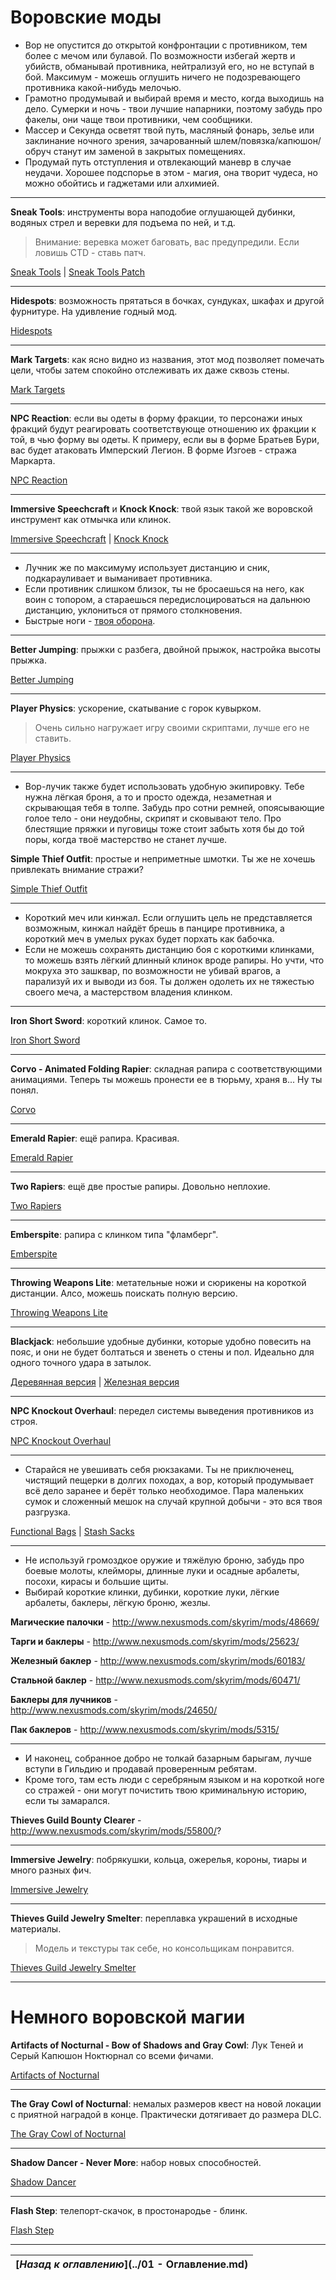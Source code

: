 # Воровские моды

+ Вор не опустится до открытой конфронтации с противником, тем более с мечом или булавой. По возможности избегай жертв и убийств, обманывай противника, нейтрализуй его, но не вступай в бой. Максимум - можешь оглушить ничего не подозревающего противника какой-нибудь мелочью.
+ Грамотно продумывай и выбирай время и место, когда выходишь на дело. Сумерки и ночь - твои лучшие напарники, поэтому забудь про факелы, они чаще твои противники, чем сообщники.
+ Массер и Секунда осветят твой путь, масляный фонарь, зелье или заклинание ночного зрения, зачарованный шлем/повязка/капюшон/обруч станут им заменой в закрытых помещениях.
+ Продумай путь отступления и отвлекающий маневр в случае неудачи. Хорошее подспорье в этом - магия, она творит чудеса, но можно обойтись и гаджетами или алхимией.

------

**Sneak Tools**: инструменты вора наподобие оглушающей дубинки, водяных стрел и веревки для подъема по ней, и т.д.

> Внимание: веревка может баговать, вас предупредили. Если ловишь CTD - ставь патч.

[Sneak Tools](http://www.nexusmods.com/skyrim/mods/19447/) | [Sneak Tools Patch](http://www.nexusmods.com/skyrim/mods/39686/)

------

**Hidespots**: возможность прятаться в бочках, сундуках, шкафах и другой фурнитуре. На удивление годный мод.

[Hidespots](http://www.nexusmods.com/skyrim/mods/55264/)

------

**Mark Targets**: как ясно видно из названия, этот мод позволяет помечать цели, чтобы затем спокойно отслеживать их даже сквозь стены.

[Mark Targets](http://www.nexusmods.com/skyrim/mods/32811/)

------

**NPC Reaction**: если вы одеты в форму фракции, то персонажи иных фракций будут реагировать соответствующе отношению их фракции к той, в чью форму вы одеты. К примеру, если вы в форме Братьев Бури, вас будет атаковать Имперский Легион. В форме Изгоев - стража Маркарта.

[NPC Reaction](http://www.nexusmods.com/skyrim/mods/65243/)

------

**Immersive Speechcraft** и **Knock Knock**: твой язык такой же воровской инструмент как отмычка или клинок.

[Immersive Speechcraft](http://www.nexusmods.com/skyrim/mods/63874/) | [Knock Knock](http://www.nexusmods.com/skyrim/mods/36192/)

------

+ Лучник же по максимуму использует дистанцию и сник, подкарауливает и выманивает противника.
+ Если противник слишком близок, ты не бросаешься на него, как воин с топором, а стараешься передислоцироваться на дальнюю дистанцию, уклониться от прямого столкновения.
+ Быстрые ноги - [твоя оборона](https://www.youtube.com/watch?v=DpV9g6jM9w8).

------

**Better Jumping**: прыжки с разбега, двойной прыжок, настройка высоты прыжка.

[Better Jumping](http://www.nexusmods.com/skyrim/mods/65044/)

------

**Player Physics**: ускорение, скатывание с горок кувырком.

> Очень сильно нагружает игру своими скриптами, лучше его не ставить.

[Player Physics](http://www.nexusmods.com/skyrim/mods/38572/)

------

+ Вор-лучик также будет использовать удобную экипировку. Тебе нужна лёгкая броня, а то и просто одежда, незаметная и скрывающая тебя в толпе. Забудь про сотни ремней, опоясывающие голое тело - они неудобны, скрипят и сковывают тело. Про блестящие пряжки и пуговицы тоже стоит забыть хотя бы до той поры, когда твоё мастерство не станет лучше.

**Simple Thief Outfit**: простые и неприметные шмотки. Ты же не хочешь привлекать внимание стражи?

[Simple Thief Outfit](http://www.nexusmods.com/skyrim/mods/67087/)

------

+ Короткий меч или кинжал. Если оглушить цель не представляется возможным, кинжал найдёт брешь в панцире противника, а короткий меч в умелых руках будет порхать как бабочка.
+ Если не можешь сохранять дистанцию боя с короткими клинками, то можешь взять лёгкий длинный клинок вроде рапиры. Но учти, что мокруха это зашквар, по возможности не убивай врагов, а парализуй их и выводи из боя. Ты должен одолеть их не тяжестью своего меча, а мастерством владения клинком.

------

**Iron Short Sword**: короткий клинок. Самое то.

[Iron Short Sword](http://www.nexusmods.com/skyrim/mods/53681/)

------

**Corvo - Animated Folding Rapier**: складная рапира с соответствующими анимациями. Теперь ты можешь пронести ее в тюрьму, храня в... Ну ты понял.

[Corvo](http://www.nexusmods.com/skyrim/mods/46046/)

------

**Emerald Rapier**: ещё рапира. Красивая.

[Emerald Rapier](http://www.nexusmods.com/skyrim/mods/17228/)

------

**Two Rapiers**: ещё две простые рапиры. Довольно неплохие.

[Two Rapiers](http://www.nexusmods.com/skyrim/mods/33639/)

------

**Emberspite**: рапира с клинком типа "фламберг".

[Emberspite](http://www.nexusmods.com/skyrim/mods/40125/)

------

**Throwing Weapons Lite**: метательные ножи и сюрикены на короткой дистанции. Алсо, можешь поискать полную версию.

[Throwing Weapons Lite](http://www.nexusmods.com/skyrim/mods/62017/)

------

**Blackjack**: небольшие удобные дубинки, которые удобно повесить на пояс, и они не будет болтаться и звенеть о стены и пол. Идеально для одного точного удара в затылок.

[Деревянная версия](http://www.nexusmods.com/skyrim/mods/33034/) | [Железная версия](http://www.nexusmods.com/skyrim/mods/32670/)

------

**NPC Knockout Overhaul**: передел системы выведения противников из строя.

[NPC Knockout Overhaul](http://www.nexusmods.com/skyrim/mods/52681/)

------

+ Старайся не увешивать себя рюкзаками. Ты не приключенец, чистящий пещерки в долгих походах, а вор, который продумывает всё дело заранее и берёт только необходимое. Пара маленьких сумок и сложенный мешок на случай крупной добычи - это вся твоя разгрузка.

[Functional Bags](http://www.nexusmods.com/skyrim/mods/50589/) | [Stash Sacks](http://www.nexusmods.com/skyrim/mods/43621/)

------

+ Не используй громоздкое оружие и тяжёлую броню, забудь про боевые молоты, клейморы, длинные луки и осадные арбалеты, посохи, кирасы и большие щиты.
+ Выбирай короткие клинки, дубинки, короткие луки, лёгкие арбалеты, баклеры, лёгкую броню, жезлы.

**Магические палочки** - http://www.nexusmods.com/skyrim/mods/48669/

**Тарги и баклеры** - http://www.nexusmods.com/skyrim/mods/25623/

**Железный баклер** - http://www.nexusmods.com/skyrim/mods/60183/

**Стальной баклер** - http://www.nexusmods.com/skyrim/mods/60471/

**Баклеры для лучников** - http://www.nexusmods.com/skyrim/mods/24650/

**Пак баклеров** - http://www.nexusmods.com/skyrim/mods/5315/

------

+ И наконец, собранное добро не толкай базарным барыгам, лучше вступи в Гильдию и продавай проверенным ребятам.
+ Кроме того, там есть люди с серебряным языком и на короткой ноге со стражей - они могут почистить твою криминальную историю, если ты замарался.

**Thieves Guild Bounty Clearer** - http://www.nexusmods.com/skyrim/mods/55800/?

------

**Immersive Jewelry**: побрякушки, кольца, ожерелья, короны, тиары и много разных фич.

[Immersive Jewelry](http://www.nexusmods.com/skyrim/mods/64283/)

------

**Thieves Guild Jewelry Smelter**: переплавка украшений в исходные материалы.

> Модель и текстуры так себе, но консольщикам понравится.

[Thieves Guild Jewelry Smelter](http://www.nexusmods.com/skyrim/mods/55499/)

------

# Немного воровской магии

**Artifacts of Nocturnal - Bow of Shadows and Gray Cowl**: Лук Теней и Серый Капюшон Ноктюрнал со всеми фичами.

[Artifacts of Nocturnal](http://www.nexusmods.com/skyrim/mods/64822/)

------

**The Gray Cowl of Nocturnal**: немалых размеров квест на новой локации с приятной наградой в конце. Практически дотягивает до размера DLC.

[The Gray Cowl of Nocturnal](http://www.nexusmods.com/skyrim/mods/64651/)

------

**Shadow Dancer - Never More**: набор новых способностей.

[Shadow Dancer](http://www.nexusmods.com/skyrim/mods/64486/)

------

**Flash Step**: телепорт-скачок, в простонародье - блинк.

[Flash Step](http://www.nexusmods.com/skyrim/mods/12770/)

------

|[*Назад к оглавлению*](../01 - Оглавление.md)|
|:---:|
